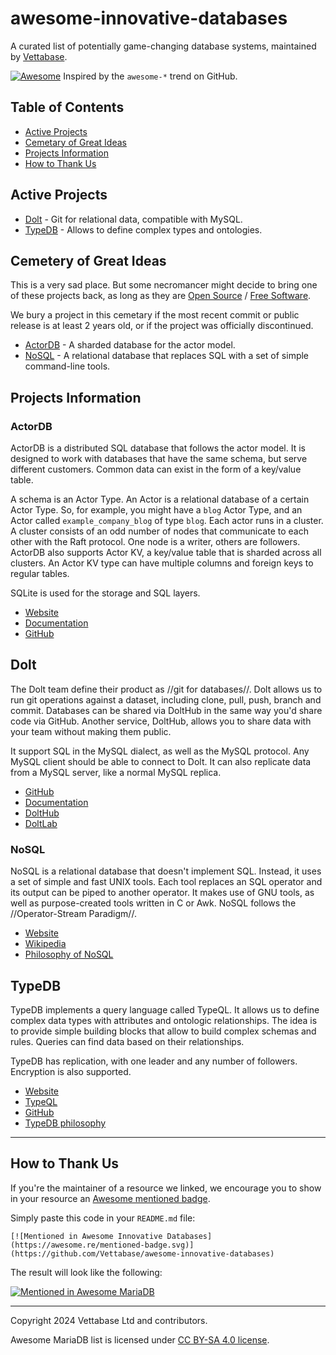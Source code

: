 # awesome-innovative-databases
A curated list of potentially game-changing database systems, maintained by [Vettabase](https://vettabase.com).

[![Awesome](https://cdn.rawgit.com/sindresorhus/awesome/d7305f38d29fed78fa85652e3a63e154dd8e8829/media/badge.svg)](https://github.com/sindresorhus/awesome) Inspired by the `awesome-*` trend on GitHub.

## Table of Contents

* [Active Projects](#active-projects)
* [Cemetary of Great Ideas](#cemetery-of-great-ideas)
* [Projects Information](#projects-information)
* [How to Thank Us](#how-to-thank-us)

## Active Projects

* [Dolt](#dolt) - Git for relational data, compatible with MySQL.
* [TypeDB](#typedb) - Allows to define complex types and ontologies.

## Cemetery of Great Ideas

This is a very sad place. But some necromancer might decide to bring one of these projects back, as long as they are [Open Source](https://opensource.org/osd) / [Free Software](https://www.gnu.org/philosophy/free-sw.en.html).

We bury a project in this cemetary if the most recent commit or public release is at least 2 years old, or if the project was officially discontinued.

* [ActorDB](#actordb) - A sharded database for the actor model.
* [NoSQL](#nosql) - A relational database that replaces SQL with a set of simple command-line tools.

## Projects Information

### ActorDB

ActorDB is a distributed SQL database that follows the actor model. It is designed to work with databases that have the same schema, but serve different customers. Common data can exist in the form of a key/value table.

A schema is an Actor Type. An Actor is a relational database of a certain Actor Type. So, for example, you might have a `blog` Actor Type, and an Actor called `example_company_blog` of type `blog`. Each actor runs in a cluster. A cluster consists of an odd number of nodes that communicate to each other with the Raft protocol. One node is a writer, others are followers. ActorDB also supports Actor KV, a key/value table that is sharded across all clusters. An Actor KV type can have multiple columns and foreign keys to regular tables.

SQLite is used for the storage and SQL layers.

* [Website](https://www.actordb.com/)
* [Documentation](https://www.actordb.com/docs-about.html)
* [GitHub](https://github.com/biokoda/actordb)

## Dolt

The Dolt team define their product as //git for databases//. Dolt allows us to run git operations against a dataset, including clone, pull, push, branch and commit. Databases can be shared via DoltHub in the same way you'd share code via GitHub. Another service, DoltHub, allows you to share data with your team without making them public.

It support SQL in the MySQL dialect, as well as the MySQL protocol. Any MySQL client should be able to connect to Dolt. It can also replicate data from a MySQL server, like a normal MySQL replica.

* [GitHub](https://github.com/dolthub/dolt)
* [Documentation](https://docs.doltlab.com/)
* [DoltHub](https://www.dolthub.com/)
* [DoltLab](https://www.doltlab.com/)

### NoSQL

NoSQL is a relational database that doesn't implement SQL. Instead, it uses a set of simple and fast UNIX tools. Each tool replaces an SQL operator and its output can be piped to another operator. It makes use of GNU tools, as well as purpose-created tools written in C or Awk. NoSQL follows the //Operator-Stream Paradigm//.

* [Website](http://www.strozzi.it/cgi-bin/CSA/tw7/I/en_US/NoSQL)
* [Wikipedia](https://en.wikipedia.org/wiki/Strozzi_NoSQL)
* [Philosophy of NoSQL](http://www.strozzi.it/cgi-bin/CSA/tw7/I/en_US/NoSQL/Philosophy%20of%20NoSQL)

## TypeDB

TypeDB implements a query language called TypeQL. It allows us to define complex data types with attributes and ontologic relationships. The idea is to provide simple building blocks that allow to build complex schemas and rules. Queries can find data based on their relationships.

TypeDB has replication, with one leader and any number of followers. Encryption is also supported.

* [Website](https://typedb.com/)
* [TypeQL](https://github.com/typedb/typeql)
* [GitHub](https://github.com/typedb/typedb)
* [TypeDB philosophy](https://typedb.com/philosophy)
---

## How to Thank Us

If you're the maintainer of a resource we linked, we encourage you to show in your resource an
[Awesome mentioned badge](https://github.com/sindresorhus/awesome/blob/main/awesome.md#awesome-mentioned-badge).

Simply paste this code in your `README.md` file:

```
[![Mentioned in Awesome Innovative Databases](https://awesome.re/mentioned-badge.svg)](https://github.com/Vettabase/awesome-innovative-databases)
```

The result will look like the following:

[![Mentioned in Awesome MariaDB](https://awesome.re/mentioned-badge.svg)](https://github.com/Vettabase/awesome-mariadb)

---

Copyright 2024 Vettabase Ltd and contributors.

Awesome MariaDB list is licensed under [CC BY-SA 4.0 license](https://creativecommons.org/licenses/by-sa/4.0/).
